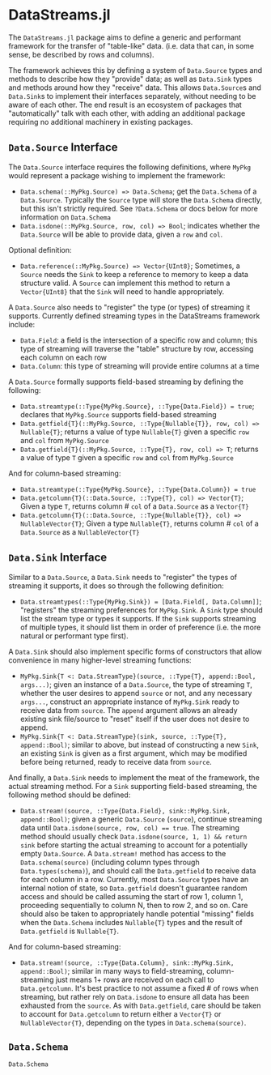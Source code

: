 # DataStreams.jl

The `DataStreams.jl` package aims to define a generic and performant framework for the transfer of "table-like" data. (i.e. data that can, in some sense, be described by rows and columns).

The framework achieves this by defining a system of `Data.Source` types and methods to describe how they "provide" data; as well as `Data.Sink` types and methods around how they "receive" data. This allows `Data.Source`s and `Data.Sink`s to implement their interfaces separately, without needing to be aware of each other. The end result is an ecosystem of packages that "automatically" talk with each other, with adding an additional package requiring no additional machinery in existing packages.

## `Data.Source` Interface

The `Data.Source` interface requires the following definitions, where `MyPkg` would represent a package wishing to implement the framework:

  * `Data.schema(::MyPkg.Source) => Data.Schema`; get the `Data.Schema` of a `Data.Source`. Typically the `Source` type will store the `Data.Schema` directly, but this isn't strictly required. See `?Data.Schema` or docs below for more information on `Data.Schema`
  * `Data.isdone(::MyPkg.Source, row, col) => Bool`; indicates whether the `Data.Source` will be able to provide data, given a `row` and `col`.

Optional definition:

  * `Data.reference(::MyPkg.Source) => Vector{UInt8}`; Sometimes, a `Source` needs the `Sink` to keep a reference to memory to keep a data structure valid. A `Source` can implement this method to return a `Vector{UInt8}` that the `Sink` will need to handle appropriately.

A `Data.Source` also needs to "register" the type (or types) of streaming it supports. Currently defined streaming types in the DataStreams framework include:

  * `Data.Field`: a field is the intersection of a specific row and column; this type of streaming will traverse the "table" structure by row, accessing each column on each row
  * `Data.Column`: this type of streaming will provide entire columns at a time

A `Data.Source` formally supports field-based streaming by defining the following:

  * `Data.streamtype(::Type{MyPkg.Source}, ::Type{Data.Field}) = true`; declares that `MyPkg.Source` supports field-based streaming
  * `Data.getfield{T}(::MyPkg.Source, ::Type{Nullable{T}}, row, col) => Nullable{T}`; returns a value of type `Nullable{T}` given a specific `row` and `col` from `MyPkg.Source`
  * `Data.getfield{T}(::MyPkg.Source, ::Type{T}, row, col) => T`; returns a value of type `T` given a specific `row` and `col` from `MyPkg.Source`

And for column-based streaming:

  * `Data.streamtype(::Type{MyPkg.Source}, ::Type{Data.Column}) = true`  
  * `Data.getcolumn{T}(::Data.Source, ::Type{T}, col) => Vector{T}`; Given a type `T`, returns column # `col` of a `Data.Source` as a `Vector{T}`
  * `Data.getcolumn{T}(::Data.Source, ::Type{Nullable{T}}, col) => NullableVector{T}`; Given a type `Nullable{T}`, returns column # `col` of a `Data.Source` as a `NullableVector{T}`

## `Data.Sink` Interface

Similar to a `Data.Source`, a `Data.Sink` needs to "register" the types of streaming it supports, it does so through the following definition:

  * `Data.streamtypes(::Type{MyPkg.Sink}) = [Data.Field[, Data.Column]]`; "registers" the streaming preferences for `MyPkg.Sink`. A `Sink` type should list the stream type or types it supports. If the `Sink` supports streaming of multiple types, it should list them in order of preference (i.e. the more natural or performant type first).

A `Data.Sink` should also implement specific forms of constructors that allow convenience in many higher-level streaming functions:

  * `MyPkg.Sink{T <: Data.StreamType}(source, ::Type{T}, append::Bool, args...)`; given an instance of a `Data.Source`, the type of streaming `T`, whether the user desires to append `source` or not, and any necessary `args...`, construct an appropriate instance of `MyPkg.Sink` ready to receive data from `source`. The `append` argument allows an already existing sink file/source to "reset" itself if the user does not desire to append.
  * `MyPkg.Sink{T <: Data.StreamType}(sink, source, ::Type{T}, append::Bool)`; similar to above, but instead of constructing a new `Sink`, an existing `Sink` is given as a first argument, which may be modified before being returned, ready to receive data from `source`.

And finally, a `Data.Sink` needs to implement the meat of the framework, the actual streaming method. For a `Sink` supporting field-based streaming, the following method should be defined:

  * `Data.stream!(source, ::Type{Data.Field}, sink::MyPkg.Sink, append::Bool)`; given a generic `Data.Source` (`source`), continue streaming data until `Data.isdone(source, row, col) == true`. The streaming method should usually check `Data.isdone(source, 1, 1) && return sink` before starting the actual streaming to account for a potentially empty `Data.Source`. A `Data.stream!` method has access to the `Data.schema(source)` (including column types through `Data.types(schema)`), and should call the `Data.getfield` to receive data for each column in a row. Currently, most `Data.Source` types have an internal notion of state, so `Data.getfield` doesn't guarantee random access and should be called assuming the start of row 1, column 1, proceeding sequentially to column N, then to row 2, and so on. Care should also be taken to appropriately handle potential "missing" fields when the `Data.Schema` includes `Nullable{T}` types and the result of `Data.getfield` is `Nullable{T}`.

And for column-based streaming:

  * `Data.stream!(source, ::Type{Data.Column}, sink::MyPkg.Sink, append::Bool)`; similar in many ways to field-streaming, column-streaming just means 1+ rows are received on each call to `Data.getcolumn`. It's best practice to not assume a fixed # of rows when streaming, but rather rely on `Data.isdone` to ensure all data has been exhausted from the `source`. As with `Data.getfield`, care should be taken to account for `Data.getcolumn` to return either a `Vector{T}` or `NullableVector{T}`, depending on the types in `Data.schema(source)`.

## `Data.Schema`

```@docs
Data.Schema
```
